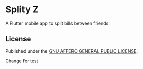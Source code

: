 # Splity Z

A Flutter mobile app to split bills between friends.

## License

Published under the [GNU AFFERO GENERAL PUBLIC LICENSE](https://github.com/morphet81/splity-z/blob/main/LICENSE).


Change for test
